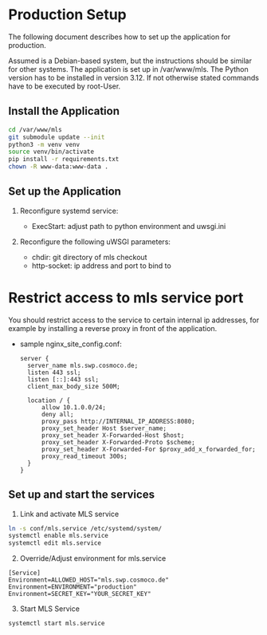 # Production Setup

The following document describes how to set up the application for production.

Assumed is a Debian-based system, but the instructions should be similar for other systems. The application is set up in /var/www/mls. The Python version has to be installed in version 3.12. If not otherwise stated commands have to be executed by root-User.

## Install the Application

```bash
cd /var/www/mls
git submodule update --init
python3 -m venv venv
source venv/bin/activate
pip install -r requirements.txt
chown -R www-data:www-data .
```

## Set up the Application
1. Reconfigure systemd service:
   - ExecStart: adjust path to python environment and uwsgi.ini

3. Reconfigure the following uWSGI parameters:
   - chdir: git directory of mls checkout
   - http-socket: ip address and port to bind to

# Restrict access to mls service port
You should restrict access to the service to certain internal ip addresses, for example by installing a reverse proxy in front of the application.

- sample nginx_site_config.conf:
  ```
  server {
    server_name mls.swp.cosmoco.de;
    listen 443 ssl;
    listen [::]:443 ssl;
    client_max_body_size 500M;

    location / {
        allow 10.1.0.0/24;
        deny all;
        proxy_pass http://INTERNAL_IP_ADDRESS:8080;
        proxy_set_header Host $server_name;
        proxy_set_header X-Forwarded-Host $host;
        proxy_set_header X-Forwarded-Proto $scheme;
        proxy_set_header X-Forwarded-For $proxy_add_x_forwarded_for;
        proxy_read_timeout 300s;
    }
  }
  ```

## Set up and start the services
1. Link and activate MLS service
  ```bash
  ln -s conf/mls.service /etc/systemd/system/
  systemctl enable mls.service
  systemctl edit mls.service
  ```
2. Override/Adjust environment for mls.service
  ```
  [Service]
  Environment=ALLOWED_HOST="mls.swp.cosmoco.de"
  Environment=ENVIRONMENT="production"
  Environment=SECRET_KEY="YOUR_SECRET_KEY"
  ```
3. Start MLS Service
  ```bash
  systemctl start mls.service
  ```
